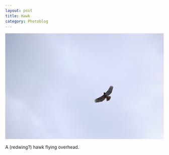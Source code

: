 ```yaml
---
layout: post
title: Hawk
category: Photoblog
---
```


![image](/images/XT3F1900-1080.jpg)

A (redwing?) hawk flying overhead.
